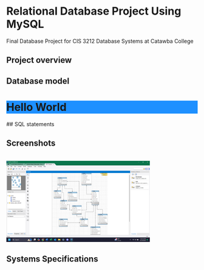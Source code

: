 # Relational Database Project Using MySQL
Final Database Project for CIS 3212 Database Systems at Catawba College

## Project overview

## Database model

<h1 style="background-color:DodgerBlue;">Hello World</h1>
## SQL statements

## Screenshots
<BR>
<img src="Screenshot 2024-11-19 212441.png" width=75% height=75%>

## Systems Specifications
